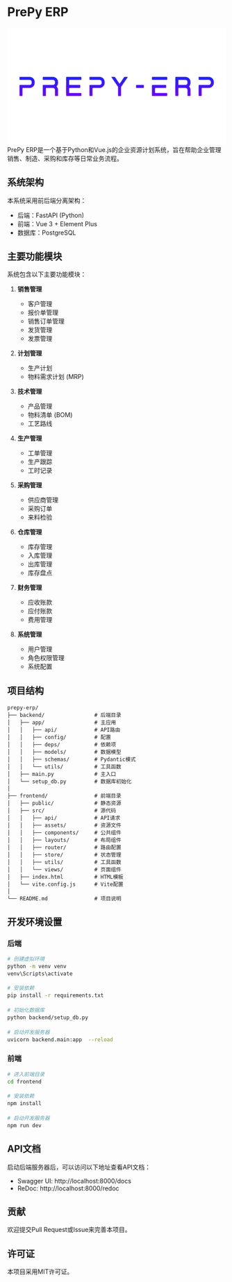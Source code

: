 # PrePy ERP
<img src="logo.png" alt="logo" align="center" />
PrePy ERP是一个基于Python和Vue.js的企业资源计划系统，旨在帮助企业管理销售、制造、采购和库存等日常业务流程。

## 系统架构

本系统采用前后端分离架构：

- 后端：FastAPI (Python)
- 前端：Vue 3 + Element Plus
- 数据库：PostgreSQL

## 主要功能模块

系统包含以下主要功能模块：

1. **销售管理**
   - 客户管理
   - 报价单管理
   - 销售订单管理
   - 发货管理
   - 发票管理

2. **计划管理**
   - 生产计划
   - 物料需求计划 (MRP)

3. **技术管理**
   - 产品管理
   - 物料清单 (BOM)
   - 工艺路线

4. **生产管理**
   - 工单管理
   - 生产跟踪
   - 工时记录

5. **采购管理**
   - 供应商管理
   - 采购订单
   - 来料检验

6. **仓库管理**
   - 库存管理
   - 入库管理
   - 出库管理
   - 库存盘点

7. **财务管理**
   - 应收账款
   - 应付账款
   - 费用管理

8. **系统管理**
   - 用户管理
   - 角色权限管理
   - 系统配置

## 项目结构

```
prepy-erp/
├── backend/                # 后端目录
│   ├── app/                # 主应用
│   │   ├── api/            # API路由
│   │   ├── config/         # 配置
│   │   ├── deps/           # 依赖项
│   │   ├── models/         # 数据模型
│   │   ├── schemas/        # Pydantic模式
│   │   └── utils/          # 工具函数
│   ├── main.py             # 主入口
│   └── setup_db.py         # 数据库初始化
│
├── frontend/               # 前端目录
│   ├── public/             # 静态资源
│   ├── src/                # 源代码
│   │   ├── api/            # API请求
│   │   ├── assets/         # 资源文件
│   │   ├── components/     # 公共组件
│   │   ├── layouts/        # 布局组件
│   │   ├── router/         # 路由配置
│   │   ├── store/          # 状态管理
│   │   ├── utils/          # 工具函数
│   │   └── views/          # 页面组件
│   ├── index.html          # HTML模板
│   └── vite.config.js      # Vite配置
│
└── README.md               # 项目说明
```

## 开发环境设置

### 后端

```bash
# 创建虚拟环境
python -m venv venv
venv\Scripts\activate

# 安装依赖
pip install -r requirements.txt

# 初始化数据库
python backend/setup_db.py

# 启动开发服务器
uvicorn backend.main:app  --reload
```

### 前端

```bash
# 进入前端目录
cd frontend

# 安装依赖
npm install

# 启动开发服务器
npm run dev
```

## API文档

启动后端服务器后，可以访问以下地址查看API文档：

- Swagger UI: http://localhost:8000/docs
- ReDoc: http://localhost:8000/redoc

## 贡献

欢迎提交Pull Request或Issue来完善本项目。

## 许可证

本项目采用MIT许可证。 
